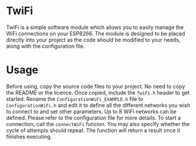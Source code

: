 # TwiFi
TwiFi is a simple software module which allows you to easily manage the WiFi connections on your ESP8266. The module is designed to be placed directly into your project as the code should be modified to your needs, along with the configuration file. 

# Usage
Before using, copy the source code files to your project. No need to copy the README or the licence. Once copied, include the `TwiFi.h` header to get started. Rename the `ConfigurationWiFi_EXAMPLE.h` file to `ConfigurationWiFi.h` and edit it to define all the different networks you wish to connect to and set other parameters. Up to 8 WiFi networks can be defined. Please refer to the configuration file for more details. To start a connection, call the `connectWiFi` funcion. You may also specify whether the cycle of attempts should repeat. The function will return a result once it finishes executing.